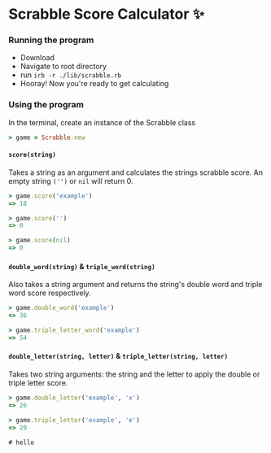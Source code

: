 # Scrabble Score Calculator ✨

### Running the program
- Download
- Navigate to root directory
- run `irb -r ./lib/scrabble.rb`
- Hooray! Now you're ready to get calculating

### Using the program
In the terminal, create an instance of the Scrabble class
```rb
> game = Scrabble.new
```

#### `score(string)`
Takes a string as an argument and calculates the strings scrabble score. An empty string `('')` or `nil` will return 0.
```rb
> game.score('example')
=> 18

> game.score('')
=> 0

> game.score(nil)
=> 0
```

#### `double_word(string)` & `triple_word(string)`
Also takes a string argument and returns the string's double word and triple word score respectively.
```rb
> game.double_word('example')
=> 36

> game.triple_letter_word('example')
=> 54
```

#### `double_letter(string, letter)` & `triple_letter(string, letter)`
Takes two string arguments: the string and the letter to apply the double or triple letter score.
```rb
> game.double_letter('example', 'x')
=> 26

> game.triple_letter('example', 'e')
=> 20
```

```
# hello
```
